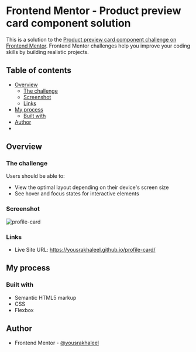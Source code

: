 # Frontend Mentor - Product preview card component solution

This is a solution to the [Product preview card component challenge on Frontend Mentor](https://www.frontendmentor.io/challenges/product-preview-card-component-GO7UmttRfa). Frontend Mentor challenges help you improve your coding skills by building realistic projects. 

## Table of contents

- [Overview](#overview)
  - [The challenge](#the-challenge)
  - [Screenshot](#screenshot)
  - [Links](#links)
- [My process](#my-process)
  - [Built with](#built-with)
- [Author](#author)
- 

## Overview

### The challenge

Users should be able to:

- View the optimal layout depending on their device's screen size
- See hover and focus states for interactive elements

### Screenshot

![profile-card](https://user-images.githubusercontent.com/34186810/184534406-6e32212d-6f21-43de-91d6-baa0b13dc32d.PNG)


### Links

- Live Site URL: https://yousrakhaleel.github.io/profile-card/ 

## My process

### Built with

- Semantic HTML5 markup
- CSS
- Flexbox

## Author

- Frontend Mentor - [@yousrakhaleel](https://www.frontendmentor.io/profile/yousrakhaleel)
